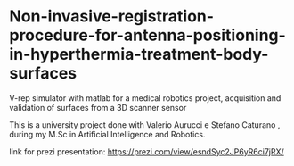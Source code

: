 # Non-invasive-registration-procedure-for-antenna-positioning-in-hyperthermia-treatment-body-surfaces
V-rep simulator with matlab for a medical robotics project, acquisition and validation of surfaces from a 3D scanner sensor


This is a university project done with Valerio Aurucci e Stefano Caturano , during my M.Sc in Artificial Intelligence and Robotics.

link for prezi presentation: https://prezi.com/view/esndSyc2JP6yR6ci7jRX/

